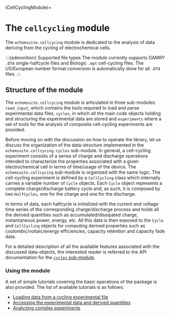 (CellCyclingModule)=
# The `cellcycling` module

The `echemsuite.cellcycing` module is dedicated to the analysis of data deriving from the cycling of electrochemical cells.

:::{admonition} Supported file types
The module currently supports GAMRY `.DTA` single-halfcycle files and Biologic `.mpt` cell-cycling files. The US/European number format conversion is automatically done for all `.DTA` files.
:::

## Structure of the module

The `echemsuite.cellcycing` module is articulated in three sub-modules: `read_input`, which contains the tools required to load and parse experimental data files, `cycles`, in which all the main code objects holding and structuring the experimental data are stored and `experiments` where a set of tools for the analysis of composite cell-cycling experiments are provided.

Before moving on with the discussion on how to operate the library, let us discuss the organization of the data-structure implemented in the `echemsuite.cellcycing.cycles` sub-module. In general, a cell-cycling experiment consists of a series of charge and discharge operations intended to characterize the properties associated with a given electrochemical cell in terms of time/usage of the device. The `echemsuite.cellcycing` sub-module is organized with the same logic. The cell-cycling experiment is defined by a `CellCycling` class which internally carries a variable number of `Cycle` objects. Each `Cycle` object represents a complete charge/discharge battery cycle and, as such, it is composed by two `HalfCycles`, one for the charge and one for the discharge.

In terms of data, each halfcycle is initialized with the current and voltage time series of the corresponding charge/discharge process and holds all the derived quantities such as accumulated/dissipated charge, instantaneous power, energy, etc. All this data is then exposed to the `Cycle` and `CellCycling` objects for computing derived properties such as
coulombic/voltaic/energy efficiencies, capacity retention and capacity fade data.

For a detailed description of all the available features associated with the discussed data-objects, the interested reader is referred to the API documentation for the [`cycles` sub-module](API-cellcycling-cycles).

### Using the module

A set of simple tutorials covering the basic operations of the package is also provided. 
The list of available tutorials is as follows:

* [Loading data from a cycling experimental file](CellCycling_Loading)
* [Accessing the experimental data and derived quantities](CellCycling_AccessingData)
* [Analyzing complex experiments](CellCycling_AnalyzingExperiment)